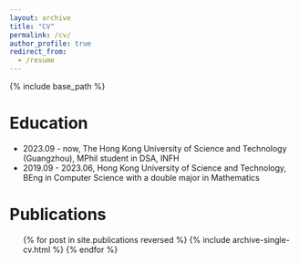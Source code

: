 ```yaml
---
layout: archive
title: "CV"
permalink: /cv/
author_profile: true
redirect_from:
  - /resume
---
```


{% include base_path %}

Education
======
* 2023.09 - now, The Hong Kong University of Science and Technology (Guangzhou), MPhil student in DSA, INFH
* 2019.09 - 2023.06, Hong Kong University of Science and Technology, BEng in Computer Science with a double major in Mathematics

Publications
======
  <ul>{% for post in site.publications reversed %}
    {% include archive-single-cv.html %}
  {% endfor %}</ul>
  


